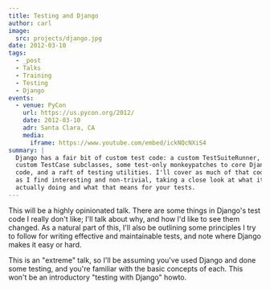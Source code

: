 ```yaml
---
title: Testing and Django
author: carl
image:
  src: projects/django.jpg
date: 2012-03-10
tags:
  - _post
  - Talks
  - Training
  - Testing
  - Django
events:
  - venue: PyCon
    url: https://us.pycon.org/2012/
    date: 2012-03-10
    adr: Santa Clara, CA
    media:
      iframe: https://www.youtube.com/embed/ickNQcNXiS4
summary: |
  Django has a fair bit of custom test code: a custom TestSuiteRunner,
  custom TestCase subclasses, some test-only monkeypatches to core Django
  code, and a raft of testing utilities. I'll cover as much of that code
  as I find interesting and non-trivial, taking a close look at what it's
  actually doing and what that means for your tests.
---
```


This will be a highly opinionated talk. There are some things in
Django's test code I really don't like; I'll talk about why, and how I'd
like to see them changed. As a natural part of this, I'll also be
outlining some principles I try to follow for writing effective and
maintainable tests, and note where Django makes it easy or hard.

This is an "extreme" talk, so I'll be assuming you've used Django and
done some testing, and you're familiar with the basic concepts of each.
This won't be an introductory "testing with Django" howto.
